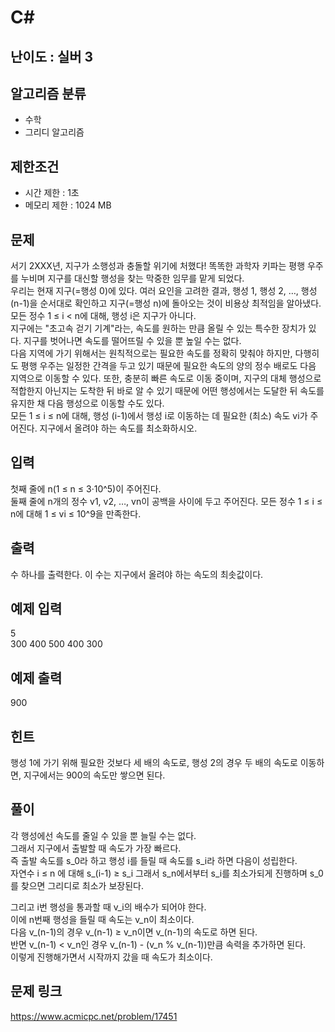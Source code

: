 # C#

## 난이도 : 실버 3

## 알고리즘 분류
  - 수학
  - 그리디 알고리즘

## 제한조건
  - 시간 제한 : 1초
  - 메모리 제한 : 1024 MB

## 문제
서기 2XXX년, 지구가 소행성과 충돌할 위기에 처했다! 똑똑한 과학자 키파는 평행 우주를 누비며 지구를 대신할 행성을 찾는 막중한 임무를 맡게 되었다.<br/>
우리는 현재 지구(=행성 0)에 있다. 여러 요인을 고려한 결과, 행성 1, 행성 2, …, 행성 (n-1)을 순서대로 확인하고 지구(=행성 n)에 돌아오는 것이 비용상 최적임을 알아냈다. 모든 정수 1 ≤ i < n에 대해, 행성 i은 지구가 아니다.<br/>
지구에는 "초고속 걷기 기계"라는, 속도를 원하는 만큼 올릴 수 있는 특수한 장치가 있다. 지구를 벗어나면 속도를 떨어뜨릴 수 있을 뿐 높일 수는 없다.<br/>
다음 지역에 가기 위해서는 원칙적으로는 필요한 속도를 정확히 맞춰야 하지만, 다행히도 평행 우주는 일정한 간격을 두고 있기 때문에 필요한 속도의 양의 정수 배로도 다음 지역으로 이동할 수 있다. 또한, 충분히 빠른 속도로 이동 중이며, 지구의 대체 행성으로 적합한지 아닌지는 도착한 뒤 바로 알 수 있기 때문에 어떤 행성에서는 도달한 뒤 속도를 유지한 채 다음 행성으로 이동할 수도 있다.<br/>
모든 1 ≤ i ≤ n에 대해, 행성 (i-1)에서 행성 i로 이동하는 데 필요한 (최소) 속도 vi가 주어진다. 지구에서 올려야 하는 속도를 최소화하시오.<br/>


## 입력
첫째 줄에 n(1 ≤ n ≤ 3·10^5)이 주어진다.<br/>
둘째 줄에 n개의 정수 v1, v2, …, vn이 공백을 사이에 두고 주어진다. 모든 정수 1 ≤ i ≤ n에 대해 1 ≤ vi ≤ 10^9을 만족한다.<br/>


## 출력
수 하나를 출력한다. 이 수는 지구에서 올려야 하는 속도의 최솟값이다.<br/>


## 예제 입력
5<br/>
300 400 500 400 300<br/>


## 예제 출력
900<br/>


## 힌트
행성 1에 가기 위해 필요한 것보다 세 배의 속도로, 행성 2의 경우 두 배의 속도로 이동하면, 지구에서는 900의 속도만 쌓으면 된다.<br/>

## 풀이
각 행성에선 속도를 줄일 수 있을 뿐 늘릴 수는 없다.<br/>
그래서 지구에서 출발할 때 속도가 가장 빠르다.<br/>
즉 출발 속도를 s_0라 하고 행성 i를 들릴 때 속도를 s_i라 하면 다음이 성립한다.<br/>
자연수 i ≤ n 에 대해 s_(i-1) ≥ s_i 그래서 s_n에서부터 s_i를 최소가되게 진행하며 s_0를 찾으면 그리디로 최소가 보장된다.<br/>


그리고 i번 행성을 통과할 때 v_i의 배수가 되어야 한다.<br/>
이에 n번째 행성을 들릴 때 속도는 v_n이 최소이다.<br/>
다음 v_(n-1)의 경우 v_(n-1) ≥ v_n이면 v_(n-1)의 속도로 하면 된다.<br/>
반면 v_(n-1) < v_n인 경우 v_(n-1) - (v_n % v_(n-1))만큼 속력을 추가하면 된다.<br/>
이렇게 진행해가면서 시작까지 갔을 때 속도가 최소이다.<br/>


## 문제 링크
https://www.acmicpc.net/problem/17451